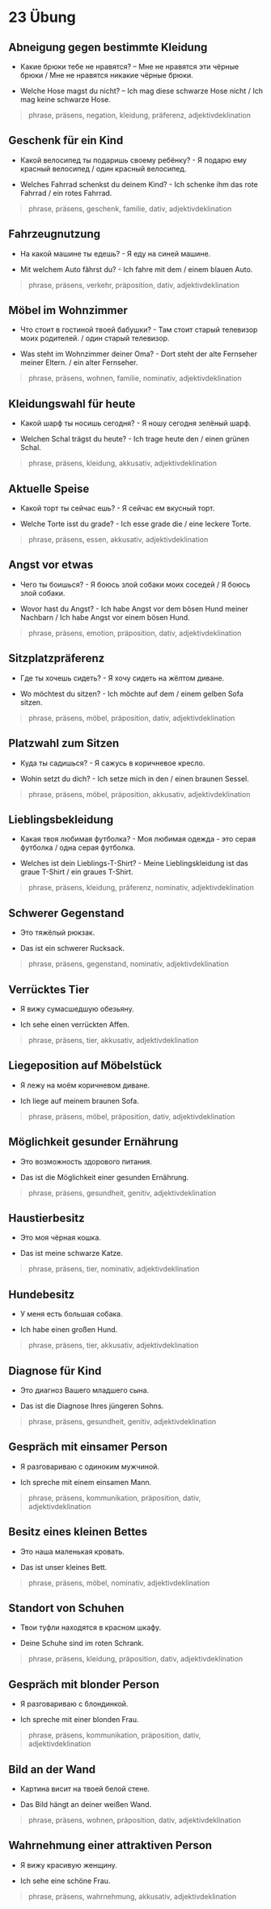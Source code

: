 # 23 Übung

## Abneigung gegen bestimmte Kleidung
- Какие брюки тебе не нравятся? – Мне не нравятся эти чёрные брюки / Мне не нравятся никакие чёрные брюки.
* Welche Hose magst du nicht? – Ich mag diese schwarze Hose nicht / Ich mag keine schwarze Hose.
> phrase, präsens, negation, kleidung, präferenz, adjektivdeklination

## Geschenk für ein Kind
- Какой велосипед ты подаришь своему ребёнку? - Я подарю ему красный велосипед / один красный велосипед.
* Welches Fahrrad schenkst du deinem Kind? - Ich schenke ihm das rote Fahrrad / ein rotes Fahrrad.
> phrase, präsens, geschenk, familie, dativ, adjektivdeklination

## Fahrzeugnutzung
- На какой машине ты едешь? - Я еду на синей машине.
* Mit welchem Auto fährst du? - Ich fahre mit dem / einem blauen Auto.
> phrase, präsens, verkehr, präposition, dativ, adjektivdeklination

## Möbel im Wohnzimmer
- Что стоит в гостиной твоей бабушки? - Там стоит старый телевизор моих родителей. / один старый телевизор.
* Was steht im Wohnzimmer deiner Oma? - Dort steht der alte Fernseher meiner Eltern. / ein alter Fernseher.
> phrase, präsens, wohnen, familie, nominativ, adjektivdeklination

## Kleidungswahl für heute
- Какой шарф ты носишь сегодня? - Я ношу сегодня зелёный шарф.
* Welchen Schal trägst du heute? - Ich trage heute den / einen grünen Schal.
> phrase, präsens, kleidung, akkusativ, adjektivdeklination

## Aktuelle Speise
- Какой торт ты сейчас ешь? - Я сейчас ем вкусный торт.
* Welche Torte isst du grade? - Ich esse grade die / eine leckere Torte.
> phrase, präsens, essen, akkusativ, adjektivdeklination

## Angst vor etwas
- Чего ты боишься? - Я боюсь злой собаки моих соседей / Я боюсь злой собаки.
* Wovor hast du Angst? - Ich habe Angst vor dem bösen Hund meiner Nachbarn / Ich habe Angst vor einem bösen Hund.
> phrase, präsens, emotion, präposition, dativ, adjektivdeklination

## Sitzplatzpräferenz
- Где ты хочешь сидеть? - Я хочу сидеть на жёлтом диване.
* Wo möchtest du sitzen? - Ich möchte auf dem / einem gelben Sofa sitzen.
> phrase, präsens, möbel, präposition, dativ, adjektivdeklination

## Platzwahl zum Sitzen
- Куда ты садишься? - Я сажусь в коричневое кресло.
* Wohin setzt du dich? - Ich setze mich in den / einen braunen Sessel.
> phrase, präsens, möbel, präposition, akkusativ, adjektivdeklination

## Lieblingsbekleidung
- Какая твоя любимая футболка? - Моя любимая одежда - это серая футболка / одна серая футболка.
* Welches ist dein Lieblings-T-Shirt? - Meine Lieblingskleidung ist das graue T-Shirt / ein graues T-Shirt.
> phrase, präsens, kleidung, präferenz, nominativ, adjektivdeklination

## Schwerer Gegenstand
- Это тяжёлый рюкзак.
* Das ist ein schwerer Rucksack.
> phrase, präsens, gegenstand, nominativ, adjektivdeklination

## Verrücktes Tier
- Я вижу сумасшедшую обезьяну.
* Ich sehe einen verrückten Affen.
> phrase, präsens, tier, akkusativ, adjektivdeklination

## Liegeposition auf Möbelstück
- Я лежу на моём коричневом диване.
* Ich liege auf meinem braunen Sofa.
> phrase, präsens, möbel, präposition, dativ, adjektivdeklination

## Möglichkeit gesunder Ernährung
- Это возможность здорового питания.
* Das ist die Möglichkeit einer gesunden Ernährung.
> phrase, präsens, gesundheit, genitiv, adjektivdeklination

## Haustierbesitz
- Это моя чёрная кошка.
* Das ist meine schwarze Katze.
> phrase, präsens, tier, nominativ, adjektivdeklination

## Hundebesitz
- У меня есть большая собака.
* Ich habe einen großen Hund.
> phrase, präsens, tier, akkusativ, adjektivdeklination

## Diagnose für Kind
- Это диагноз Вашего младшего сына.
* Das ist die Diagnose Ihres jüngeren Sohns.
> phrase, präsens, gesundheit, genitiv, adjektivdeklination

## Gespräch mit einsamer Person
- Я разговариваю с одиноким мужчиной.
* Ich spreche mit einem einsamen Mann.
> phrase, präsens, kommunikation, präposition, dativ, adjektivdeklination

## Besitz eines kleinen Bettes
- Это наша маленькая кровать.
* Das ist unser kleines Bett.
> phrase, präsens, möbel, nominativ, adjektivdeklination

## Standort von Schuhen
- Твои туфли находятся в красном шкафу.
* Deine Schuhe sind im roten Schrank.
> phrase, präsens, kleidung, präposition, dativ, adjektivdeklination

## Gespräch mit blonder Person
- Я разговариваю с блондинкой.
* Ich spreche mit einer blonden Frau.
> phrase, präsens, kommunikation, präposition, dativ, adjektivdeklination

## Bild an der Wand
- Картина висит на твоей белой стене.
* Das Bild hängt an deiner weißen Wand.
> phrase, präsens, wohnen, präposition, dativ, adjektivdeklination

## Wahrnehmung einer attraktiven Person
- Я вижу красивую женщину.
* Ich sehe eine schöne Frau.
> phrase, präsens, wahrnehmung, akkusativ, adjektivdeklination